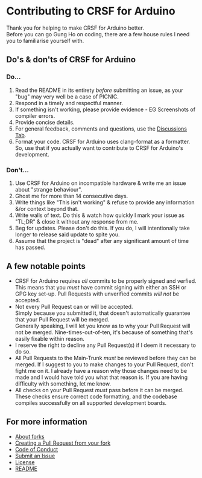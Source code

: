 # Contributing to CRSF for Arduino

Thank you for helping to make CRSF for Arduino better.  
Before you can go Gung Ho on coding, there are a few house rules I need you to familiarise yourself with.

## Do's & don'ts of CRSF for Arduino

### **Do...**

1. Read the README in its entirety _before_ submitting an issue, as your "bug" may very well be a case of PICNIC.
2. Respond in a timely and respectful manner.
3. If something isn't working, please provide evidence - EG Screenshots of compiler errors.
4. Provide concise details.
5. For general feedback, comments and questions, use the [Discussions Tab](https://github.com/ZZ-Cat/CRSFforArduino/discussions).
6. Format your code. CRSF for Arduino uses clang-format as a formatter. So, use that if you actually want to contribute to CRSF for Arduino's development.

### **Don't...**

1. Use CRSF for Arduino on incompatible hardware & write me an issue about "strange behaviour".
2. Ghost me for more than 14 consecutive days.
3. Write things like "This isn't working" & refuse to provide any information &/or context beyond that.
4. Write walls of text. Do this & watch how quickly I mark your issue as "TL;DR" & close it without any response from me.
5. Beg for updates. Please don't do this. If you do, I will intentionally take longer to release said update to spite you.
6. Assume that the project is "dead" after any significant amount of time has passed.

## A few notable points

- CRSF for Arduino requires _all_ commits to be properly signed and verfied.  
  This means that you _must_ have commit signing with either an SSH or GPG key set-up.
  Pull Requests with unverified commits _will not_ be accepted.
- Not every Pull Request can or will be accepted.  
  Simply because you submitted it, that doesn't automatically guarantee that your Pull Request will be merged.  
  Generally speaking, I will let you know as to why your Pull Request will not be merged. Nine-times-out-of-ten, it's because of something that's easily fixable within reason.
- I reserve the right to decline any Pull Request(s) if I deem it necessary to do so.
- All Pull Requests to the Main-Trunk _must_ be reviewed before they can be merged.
  If I suggest to you to make changes to your Pull Request, don't fight me on it. I already have a reason why those changes need to be made and I would have told you what that reason is. If you are having difficulty with something, let me know.
- All checks on your Pull Request _must_ pass before it can be merged.
  These checks ensure correct code formatting, and the codebase compiles successfully on all supported development boards.

## For more information

- [About forks](https://docs.github.com/en/pull-requests/collaborating-with-pull-requests/working-with-forks/about-forks)
- [Creating a Pull Request from your fork](https://docs.github.com/en/pull-requests/collaborating-with-pull-requests/proposing-changes-to-your-work-with-pull-requests/creating-a-pull-request-from-a-fork)
- [Code of Conduct](/CODE_OF_CONDUCT.md)
- [Submit an Issue](https://github.com/ZZ-Cat/CRSFforArduino/issues/new/choose)
- [License](/LICENSE.md)
- [README](/README.md)
